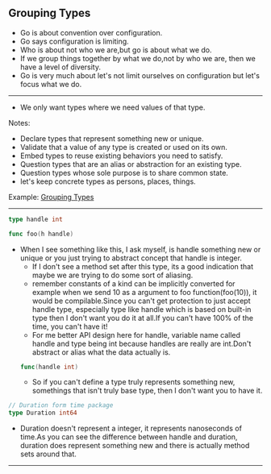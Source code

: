 ## Grouping Types

* Go is about convention over configuration.
* Go says configuration is limiting.
* Who is about not who we are,but go is about what we do.
* If we group things together by what we do,not by who we are, then we have a level of diversity.
* Go is very much about let's not limit ourselves on configuration but let's focus what we do.
---
* We only want types where we need values of that type.

 Notes:

 * Declare types that represent something new or unique.
 * Validate that a value of any type is created or used on its own.
 * Embed types to reuse existing behaviors you need to satisfy.
 * Question types that are an alias or abstraction for an existing type.
 * Question types whose sole purpose is to share common state.
 * let's keep concrete types as persons, places, things.
 
 Example: [Grouping Types](01_GroupingTypes.go)
 
 ---
 
 ```go
type handle int

func foo(h handle)
```

* When I see something like this, I ask myself, is handle something new or unique or you just trying to abstract concept that handle is integer.
    * If I don't see a method set after this type, its a good indication that maybe we are trying to do some sort of aliasing.
    * remember constants of a kind can be implicitly converted for example when we send 10 as a argument to foo function(foo(10)), it would be compilable.Since you can't get protection to just accept handle type, especially type like handle which is based on built-in type then I don't want you do it at all.If you can't have 100% of the time, you can't have it!
    * For me better API design here for handle, variable name called handle and type being int because handles are really are int.Don't abstract or alias what the data actually is.
    ```go
    func(handle int)    
    ```
    * So if you can't define a type truly represents something new, somethings that isn't truly base type, then I don't want you to have it.

```go
// Duration form time package
type Duration int64
```

* Duration doesn't represent a integer, it represents nanoseconds of time.As you can see the difference between handle and duration, duration does represent something new and there is actually method sets around that.

---    